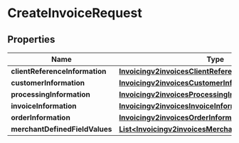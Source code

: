 
# CreateInvoiceRequest

## Properties
Name | Type | Description | Notes
------------ | ------------- | ------------- | -------------
**clientReferenceInformation** | [**Invoicingv2invoicesClientReferenceInformation**](Invoicingv2invoicesClientReferenceInformation.md) |  |  [optional]
**customerInformation** | [**Invoicingv2invoicesCustomerInformation**](Invoicingv2invoicesCustomerInformation.md) |  |  [optional]
**processingInformation** | [**Invoicingv2invoicesProcessingInformation**](Invoicingv2invoicesProcessingInformation.md) |  |  [optional]
**invoiceInformation** | [**Invoicingv2invoicesInvoiceInformation**](Invoicingv2invoicesInvoiceInformation.md) |  | 
**orderInformation** | [**Invoicingv2invoicesOrderInformation**](Invoicingv2invoicesOrderInformation.md) |  | 
**merchantDefinedFieldValues** | [**List&lt;Invoicingv2invoicesMerchantDefinedFieldValues&gt;**](Invoicingv2invoicesMerchantDefinedFieldValues.md) |  |  [optional]



